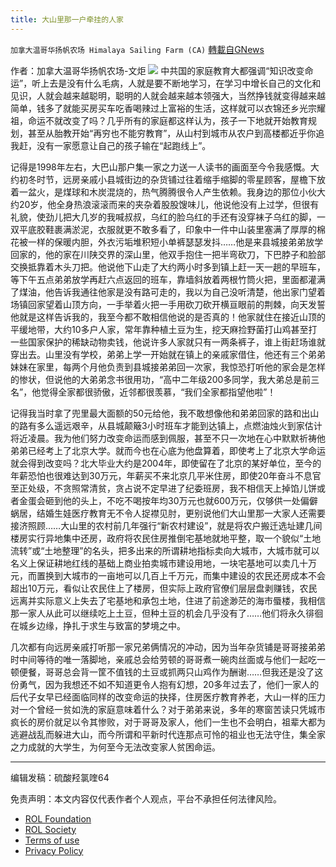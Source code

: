 ```yaml
---
title: 大山里那一户牵挂的人家
---
```

`加拿大温哥华扬帆农场 Himalaya Sailing Farm (CA)` [轉載自GNews](https://gnews.org/zh-hans/2282922/)

作者：加拿大温哥华扬帆农场-文炬
![](https://assets.gnews.org/wp-content/uploads/2022/03/image-1953.png)
中共国的家庭教育大都强调“知识改变命运”，听上去是没有什么毛病，人就是要不断地学习，在学习中增长自己的文化和见识，人就会越来越聪明，聪明的人就会越来越本领强大，当然挣钱就变得越来越简单，钱多了就能买房买车吃香喝辣过上富裕的生活，这样就可以衣锦还乡光宗耀祖，命运不就改变了吗？几乎所有的家庭都这样认为，孩子一下地就开始教育规划，甚至从胎教开始“再穷也不能穷教育”，从山村到城市从农户到高楼都近乎你追我赶，没有一家愿意让自己的孩子输在“起跑线上”。

记得是1998年左右，大巴山那户集一家之力送一人读书的画面至今令我感慨。大约初冬时节，远房亲戚小县城街边的杂货铺过往着缩手缩脚的零星顾客，屋檐下放着一盆火，是煤球和木炭混烧的，热气腾腾很令人产生依赖。我身边的那位小伙大约20岁，他全身热浪滚滚而来的夹杂着股股馊味儿，他说他没有上过学，但很有礼貌，使劲儿把大几岁的我喊叔叔，乌红的脸乌红的手还有没穿袜子乌红的脚，一双平底胶鞋裹满淤泥，衣服就更不敢多看了，印象中一件中山装里塞满了厚厚的棉花被一样的保暖内胆，外衣污垢堆积短小单裤瑟瑟发抖……他是来县城接弟弟放学回家的，他的家在川陕交界的深山里，他双手抱住一把半弯砍刀，下巴脖子和脸部交换抵靠着木头刀把。他说他下山走了大约两小时多到镇上赶一天一趟的早班车，等下午五点弟弟放学再赶六点返回的班车，靠墙斜放着两根竹筒火把，里面都灌满了煤油，他告诉我通往他家是没有路可走的，我以为自己没听清楚，他出家门望着场镇回家望着山顶方向，一手举着火把一手用砍刀砍开横亘眼前的荆棘，向天发誓他就是这样告诉我的，我至今都不敢相信他说的是否真的！他家就住在接近山顶的平缓地带，大约10多户人家，常年靠种植土豆为生，挖天麻捡野菌打山鸡甚至打一些国家保护的稀缺动物卖钱，他说许多人家就只有一两条裤子，谁上街赶场谁就穿出去。山里没有学校，弟弟上学一开始就在镇上的亲戚家借住，他还有三个弟弟妹妹在家里，每两个月他负责到县城接弟弟回一次家，我惊恐打听他的家会是怎样的惨状，但说他的大弟弟念书很用功，“高中二年级200多同学，我大弟总是前三名”，他觉得全家都很骄傲，近邻都很羡慕，“我们全家都指望他啦”！

记得我当时拿了兜里最大面额的50元给他，我不敢想像他和弟弟回家的路和出山的路有多么遥远艰辛，从县城颠簸3小时班车才能到达镇上，点燃油烛火到家估计将近凌晨。我为他们努力改变命运而感到佩服，甚至不只一次地在心中默默祈祷他弟弟已经考上了北京大学。就而今也在心底为他盘算着，即使考上了北京大学命运就会得到改变吗？北大毕业大约是2004年，即使留在了北京的某好单位，至今的年薪恐怕也很难达到30万元，年薪买不来北京几平米住房，即使20年奋斗不息官至正处级，不贪照常清贫，贪占说不定早进了纪委班房，我不相信天上掉馅儿饼或者金蛋会砸到他的头上，不吃不喝按年均30万元也就600万元，仅够供一处偏僻蜗居，结婚生娃医疗教育无不令人捉襟见肘，更别说他们大山里那一大家人还需要接济照顾……大山里的农村前几年强行“新农村建设”，就是将农户搬迁选址建几间楼房实行异地集中还房，政府将农民住房推倒宅基地就地平整，取一个貌似“土地流转”或“土地整理”的名头，把多出来的所谓耕地指标卖向大城市，大城市就可以名义上保证耕地红线的基础上商业拍卖城市建设用地，一块宅基地可以卖几十万元，而置换到大城市的一亩地可以几百上千万元，而集中建设的农民还房成本不会超出10万元，看似让农民住上了楼房，但实际上政府官僚们层层盘剥赚钱，农民远离并实际意义上失去了宅基地和承包土地，住进了前途渺茫的海市蜃楼，我相信那一家人从此可以继续吃上土豆，但种土豆的机会几乎没有了……他们将永久徘徊在城乡边缘，挣扎于求生与致富的梦境之中。

几次都有向远房亲戚打听那一家兄弟俩情况的冲动，因为当年杂货铺是哥哥接弟弟时中间等待的唯一落脚地，亲戚总会给劳顿的哥哥煮一碗肉丝面或与他们一起吃一顿便餐，哥哥总会背一筐不值钱的土豆或抓两只山鸡作为酬谢……但我还是没了这份勇气，因为我想还不如不知道更令人抱有幻想，20多年过去了，他们一家人的后代子女早已经面临同样的改变命运的抉择，住房医疗教育养老，大山一样的压力对一个曾经一贫如洗的家庭意味着什么？对于弟弟来说，多年的寒窗苦读只凭城市疯长的房价就足以令其惨败，对于哥哥及家人，他们一生也不会明白，祖辈大都为逃避战乱而躲进大山，而今所谓和平新时代连那点可怜的祖业也无法守住，集全家之力成就的大学生，为何至今无法改变家人贫困命运。

* * *

编辑发稿：硫酸羟氯喹64

 

免责声明：本文内容仅代表作者个人观点，平台不承担任何法律风险。

- [ROL Foundation](https://rolfoundation.org/)
- [ROL Society](https://rolsociety.org/)
- [Terms of use](https://gnews.org/terms-of-use-3/)
- [Privacy Policy](https://gnews.org/privacy-policy/)
